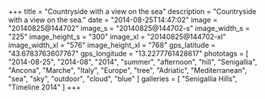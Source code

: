+++
title = "Countryside with a view on the sea"
description = "Countryside with a view on the sea."
date = "2014-08-25T14:47:02"
image = "20140825@144702"
image_s = "20140825@144702-s"
image_width_s = "225"
image_height_s = "300"
image_xl = "20140825@144702-xl"
image_width_xl = "576"
image_height_xl = "768"
gps_latitude = "43.6783763607767"
gps_longitude = "13.2277761428617"
phototags = [ "2014-08-25", "2014-08", "2014", "summer", "afternoon", "hill", "Senigallia", "Ancona", "Marche", "Italy", "Europe", "tree", "Adriatic", "Mediterranean", "sea", "sky", "outdoor", "cloud", "blue" ]
galleries = [ "Senigallia Hills", "Timeline 2014" ]
+++
